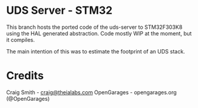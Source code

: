 UDS Server - STM32
====================

This branch hosts the ported code of the uds-server to STM32F303K8 using the HAL generated abstraction.
Code mostly WIP at the moment, but it compiles.

The main intention of this was to estimate the footprint of an UDS stack.

Credits
=======
Craig Smith - craig@theialabs.com
OpenGarages - opengarages.org (@OpenGarages)

